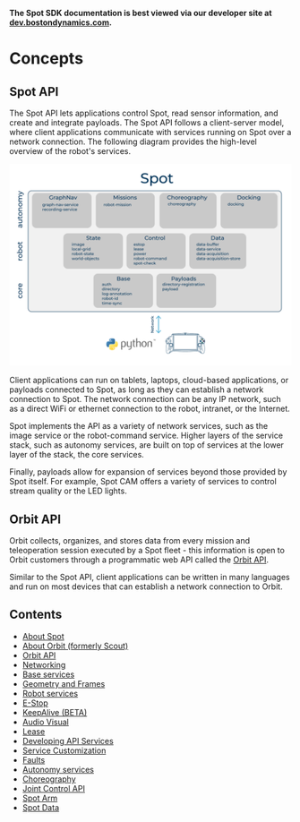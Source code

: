 <!--
Copyright (c) 2023 Boston Dynamics, Inc.  All rights reserved.

Downloading, reproducing, distributing or otherwise using the SDK Software
is subject to the terms and conditions of the Boston Dynamics Software
Development Kit License (20191101-BDSDK-SL).
-->

<p class="github-only">
<b>The Spot SDK documentation is best viewed via our developer site at <a href="https://dev.bostondynamics.com">dev.bostondynamics.com</a>. </b>
</p>

# Concepts

## Spot API

The Spot API lets applications control Spot, read sensor information, and create and integrate payloads. The Spot API follows a client-server model, where client applications communicate with services running on Spot over a network connection. The following diagram provides the high-level overview of the robot's services.

![API Diagram](api_top_level.png)

Client applications can run on tablets, laptops, cloud-based applications, or payloads connected to Spot, as long as they can establish a network connection to Spot. The network connection can be any IP network, such as a direct WiFi or ethernet connection to the robot, intranet, or the Internet.

Spot implements the API as a variety of network services, such as the image service or the robot-command service. Higher layers of the service stack, such as autonomy services, are built on top of services at the lower layer of the stack, the core services.

Finally, payloads allow for expansion of services beyond those provided by Spot itself. For example, Spot CAM offers a variety of services to control stream quality or the LED lights.

## Orbit API

Orbit collects, organizes, and stores data from every mission and teleoperation session executed by a Spot fleet - this information is open to Orbit customers through a programmatic web API called the [Orbit API](orbit/orbit_api.md).

Similar to the Spot API, client applications can be written in many languages and run on most devices that can establish a network connection to Orbit.

## Contents

- [About Spot](about_spot.md)
- [About Orbit (formerly Scout)](orbit/about_orbit.md)
- [Orbit API](orbit/orbit_api.md)
- [Networking](networking.md)
- [Base services](base_services.md)
- [Geometry and Frames](geometry_and_frames.md)
- [Robot services](robot_services.md)
- [E-Stop](estop_service.md)
- [KeepAlive (BETA)](keepalive_service.md)
- [Audio Visual](audio_visual.md)
- [Lease](lease_service.md)
- [Developing API Services](developing_api_services.md)
- [Service Customization](service_customization.md)
- [Faults](faults.md)
- [Autonomy services](autonomy/README.md)
- [Choreography](choreography/README.md)
- [Joint Control API](joint_control/README.md)
- [Spot Arm](arm/README.md)
- [Spot Data](data.md)
